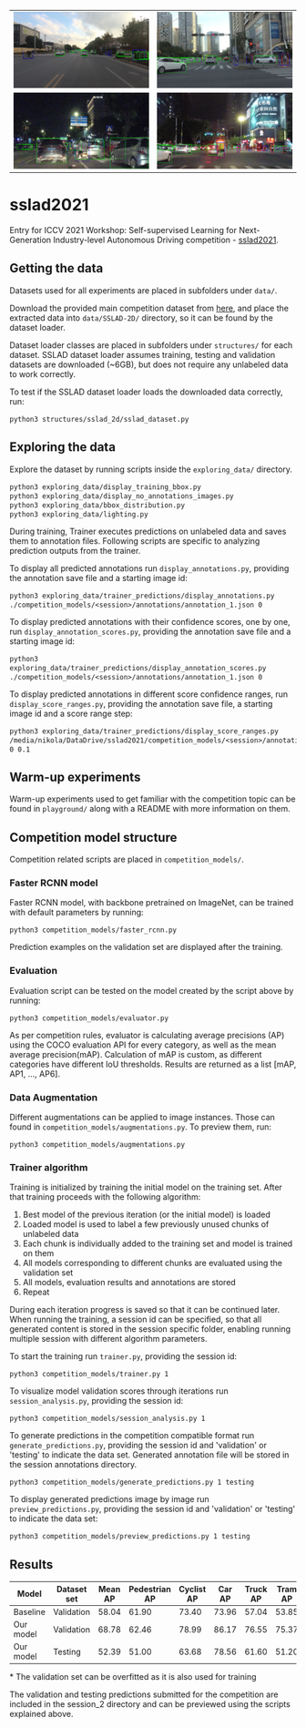 <style> .images td, .images th { border: none!important; } </style>
<div class="images">

|||
|-|-|
![](example_result_images/1.png)  |  ![](example_result_images/2.png)
![](example_result_images/3.png)  |  ![](example_result_images/4.png)

</div>

# sslad2021

Entry for ICCV 2021 Workshop: Self-supervised Learning for Next-Generation Industry-level Autonomous Driving competition - [sslad2021](https://sslad2021.github.io/pages/challenge.html).

## Getting the data

Datasets used for all experiments are placed in subfolders under `data/`.

Download the provided main competition dataset from [here](https://soda-2d.github.io/documentation.html), and place the extracted data into `data/SSLAD-2D/` directory, so it can be found by the dataset loader.

Dataset loader classes are placed in subfolders under `structures/` for each dataset. SSLAD dataset loader assumes training, testing and validation datasets are downloaded (~6GB), but does not require any unlabeled data to work correctly.

To test if the SSLAD dataset loader loads the downloaded data correctly, run:

```
python3 structures/sslad_2d/sslad_dataset.py
```

## Exploring the data

Explore the dataset by running scripts inside the `exploring_data/` directory.

```
python3 exploring_data/display_training_bbox.py
python3 exploring_data/display_no_annotations_images.py
python3 exploring_data/bbox_distribution.py
python3 exploring_data/lighting.py
```

During training, Trainer executes predictions on unlabeled data and saves them to annotation files. Following scripts are specific to analyzing prediction outputs from the trainer.

To display all predicted annotations run `display_annotations.py`, providing the annotation save file and a starting image id:

```
python3 exploring_data/trainer_predictions/display_annotations.py ./competition_models/<session>/annotations/annotation_1.json 0
```

To display predicted annotations with their confidence scores, one by one, run `display_annotation_scores.py`, providing the annotation save file and a starting image id:

```
python3 exploring_data/trainer_predictions/display_annotation_scores.py ./competition_models/<session>/annotations/annotation_1.json 0
```

To display predicted annotations in different score confidence ranges, run `display_score_ranges.py`, providing the annotation save file, a starting image id and a score range step:

```
python3 exploring_data/trainer_predictions/display_score_ranges.py /media/nikola/DataDrive/sslad2021/competition_models/<session>/annotations/annotation_1.json 0 0.1
```

## Warm-up experiments

Warm-up experiments used to get familiar with the competition topic can be found in `playground/` along with a README with more information on them.

## Competition model structure

Competition related scripts are placed in `competition_models/`.

### Faster RCNN model

Faster RCNN model, with backbone pretrained on ImageNet, can be trained with default parameters by running:

```
python3 competition_models/faster_rcnn.py
```

Prediction examples on the validation set are displayed after the training.

### Evaluation

Evaluation script can be tested on the model created by the script above by running:

```
python3 competition_models/evaluator.py
```

As per competition rules, evaluator is calculating average precisions (AP) using the COCO evaluation API for every category, as well as the mean average precision(mAP). Calculation of mAP is custom, as different categories have different IoU thresholds. Results are returned as a list [mAP, AP1, ..., AP6].

### Data Augmentation

Different augmentations can be applied to image instances. Those can found in `competition_models/augmentations.py`. To preview them, run:

```
python3 competition_models/augmentations.py
```

### Trainer algorithm

Training is initialized by training the initial model on the training set. After that training proceeds with the following algorithm:

1) Best model of the previous iteration (or the initial model) is loaded
2) Loaded model is used to label a few previously unused chunks of unlabeled data
3) Each chunk is individually added to the training set and model is trained on them
4) All models corresponding to different chunks are evaluated using the validation set
5) All models, evaluation results and annotations are stored
6) Repeat

During each iteration progress is saved so that it can be continued later. When running the training, a session id can be specified, so that all generated content is stored in the session specific folder, enabling running multiple session with different algorithm parameters.

To start the training run `trainer.py`, providing the session id:

```
python3 competition_models/trainer.py 1
```

To visualize model validation scores through iterations run `session_analysis.py`, providing the session id:

```
python3 competition_models/session_analysis.py 1
```

To generate predictions in the competition compatible format run `generate_predictions.py`, providing the session id and 'validation' or 'testing' to indicate the data set. Generated annotation file will be stored in the session annotations directory.

```
python3 competition_models/generate_predictions.py 1 testing
```

To display generated predictions image by image run `preview_predictions.py`, providing the session id and 'validation' or 'testing' to indicate the data set:

```
python3 competition_models/preview_predictions.py 1 testing
```

## Results

| Model | Dataset set | Mean AP | Pedestrian AP | Cyclist AP | Car AP | Truck AP | Tram AP | Tricycle AP |
| - | - | - | - | - | - | - | - | - |
| Baseline | Validation | 58.04 | 61.90 | 73.40 | 73.96 | 57.04 | 53.85 | 28.13 |
| Our model | Validation | 68.78 | 62.46 | 78.99 | 86.17 | 76.55 | 75.37| 33.14 |
| Our model | Testing | 52.39 | 51.00 | 63.68 | 78.56 | 61.60 | 51.20| 8.34 |

\* The validation set can be overfitted as it is also used for training

The validation and testing predictions submitted for the competition are included in the session_2 directory and can be previewed using the scripts explained above.
